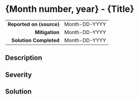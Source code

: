 # {Month number, year} - {Title}

|                          |               |
| -----------------------: | :------------ |
| **Reported on {source}** | Month-DD-YYYY |
|           **Mitigation** | Month-DD-YYYY |
|   **Solution Completed** | Month-DD-YYYY |

## Description

## Severity

## Solution

